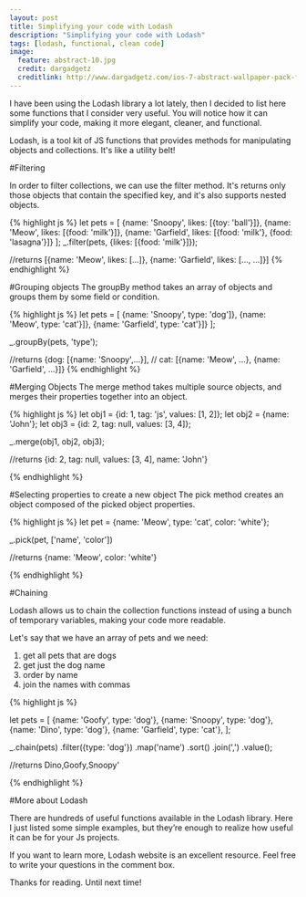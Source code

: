 ```yaml
---
layout: post
title: Simplifying your code with Lodash
description: "Simplifying your code with Lodash"
tags: [lodash, functional, clean code]
image:
  feature: abstract-10.jpg
  credit: dargadgetz
  creditlink: http://www.dargadgetz.com/ios-7-abstract-wallpaper-pack-for-iphone-5-and-ipod-touch-retina/
---
```


I have been using the Lodash library a lot lately, then I decided to list here some functions that I consider very useful. You will notice how it can simplify your code, making it more elegant, cleaner, and functional.

Lodash, is a tool kit of JS functions that provides methods for manipulating objects and collections. It's like a utility belt!

#Filtering 

In order to filter collections, we can use the filter method. It's returns only those objects that contain the specified key, and it's also supports nested objects.

{% highlight js %}
let pets = [
  {name: 'Snoopy',   likes: [{toy: 'ball'}]},
  {name: 'Meow',     likes: [{food: 'milk'}]},
  {name: 'Garfield', likes: [{food: 'milk'}, {food: 'lasagna'}]}
];
_.filter(pets, {likes: [{food: 'milk'}]});
 
//returns [{name: 'Meow', likes: [...]}, {name: 'Garfield', likes: [..., ...]}]
{% endhighlight %}


#Grouping objects
The groupBy method takes an array of objects and groups them by some field or condition.

{% highlight js %}
let pets = [
  {name: 'Snoopy',   type: 'dog']},
  {name: 'Meow',     type: 'cat'}]},
  {name: 'Garfield', type: 'cat'}]}
];

_.groupBy(pets, 'type');

//returns {dog: [{name: 'Snoopy',...}],
//         cat: [{name: 'Meow', ...}, {name: 'Garfield', ...}]}
{% endhighlight %}

#Merging Objects
The merge method takes multiple source objects, and merges their properties together into an object.


{% highlight js %}
let obj1 = {id: 1, tag: 'js', values: [1, 2]};
let obj2 = {name: 'John'};
let obj3 = {id: 2, tag: null, values: [3, 4]};

_.merge(obj1, obj2, obj3);

//returns {id: 2, tag: null, values: [3, 4], name: 'John'}

{% endhighlight %}


#Selecting properties to create a new object
The pick method creates an object composed of the picked object properties.

{% highlight js %}
let pet = {name: 'Meow', type: 'cat', color: 'white'};

_.pick(pet, ['name', 'color'])

//returns {name: 'Meow', color: 'white'}

{% endhighlight %}

#Chaining 

Lodash allows us to chain the collection functions instead of using a bunch of temporary variables, making your code more readable.

Let's say that we have an array of pets and we need:

1. get all pets that are dogs
2. get just the dog name
3. order by name
4. join the names with commas

{% highlight js %}

let pets = [
  {name: 'Goofy', type: 'dog'},
  {name: 'Snoopy', type: 'dog'},
  {name: 'Dino', type: 'dog'},
  {name: 'Garfield', type: 'cat'},
];

_.chain(pets)
 .filter({type: 'dog'})
 .map('name')
 .sort()
 .join(',')
 .value();

//returns  Dino,Goofy,Snoopy'

{% endhighlight %}

#More about Lodash

There are hundreds of useful functions available in the Lodash library. Here I just listed some simple examples, but they’re enough to realize how useful it can be for your Js projects.

If you want to learn more, Lodash website is an excellent resource. Feel free to write your questions in the comment box.

Thanks for reading. Until next time!



